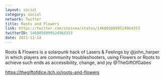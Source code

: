 ```yaml
---
layout: social
category: social
network: Twitter
title: Roots and Flowers
link: https://twitter.com/steinea/status/1460058899524964353
twitterID: 1460058899524964353
date: 2021-11-14
---
```


Roots & Flowers is a solarpunk hack of Lasers & Feelings by @john_harper in which players are community troubleshooters, using Flowers or Roots to achieve such ends as accessibility, change, and joy @TheGiftOfGabes

<https://thegiftofdice.itch.io/roots-and-flowers>
